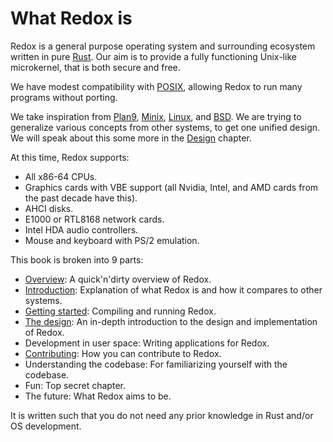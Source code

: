What Redox is
=============

Redox is a general purpose operating system and surrounding ecosystem written in pure [Rust]. Our aim is to provide a fully functioning Unix-like microkernel, that is both secure and free.

We have modest compatibility with [POSIX], allowing Redox to run many programs without porting.

We take inspiration from [Plan9], [Minix], [Linux], and [BSD]. We are trying to generalize various concepts from other systems, to get one unified design. We will speak about this some more in the [Design] chapter.

At this time, Redox supports:

* All x86-64 CPUs.
* Graphics cards with VBE support (all Nvidia, Intel, and AMD cards from the past decade have this).
* AHCI disks.
* E1000 or RTL8168 network cards.
* Intel HDA audio controllers.
* Mouse and keyboard with PS/2 emulation.

This book is broken into 9 parts:

- [Overview]: A quick'n'dirty overview of Redox.
- [Introduction]: Explanation of what Redox is and how it compares to other systems.
- [Getting started]: Compiling and running Redox.
- [The design]: An in-depth introduction to the design and implementation of Redox.
- Development in user space: Writing applications for Redox.
- [Contributing]: How you can contribute to Redox.
- Understanding the codebase: For familiarizing yourself with the codebase.
- Fun: Top secret chapter.
- The future: What Redox aims to be.

It is written such that you do not need any prior knowledge in Rust and/or OS development.

[Rust]:  https://www.rust-lang.org
[POSIX]: https://en.wikipedia.org/wiki/POSIX
[Plan9]: http://9p.io/plan9/index.html
[Minix]: http://www.minix3.org/
[Linux]: https://en.wikipedia.org/wiki/Linux
[BSD]: http://www.bsd.org/

[Design]: ../design/design.html
[Overview]: ./welcome.html
[Introduction]: ../introduction/why_redox.html
[Getting started]: ../getting_started/preparing_the_build.html
[The design]: ../design/design.html
[Contributing]: ../contributing/chat.html
